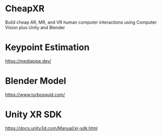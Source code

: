 # CheapXR

Build cheap AR, MR, and VR human computer interactions using Computer Vision plus Unity and Blender

# Keypoint Estimation

https://mediapipe.dev/

# Blender Model

https://www.turbosquid.com/

# Unity XR SDK

https://docs.unity3d.com/Manual/xr-sdk.html

